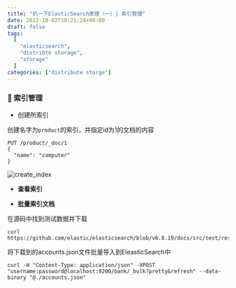 ```yaml
---
title: "扒一下ElasticSearch原理（一）| 索引管理"
date: 2022-10-02T10:21:24+08:00
draft: false
tags:
  [
    "elasticsearch",
    "distribte storage",
    "storage"
  ]
categories: ["distribute storge"]
---
```


### :pushpin: 索引管理
- 创建所索引
  
创建名字为`product`的索引，并指定id为1的文档的内容

``` shell
PUT /product/_doc/1
{
  "name": "computer"
}
```

![create_index](/images/elasticsearch_principle_one_create_index.png)  

-  **查看索引**


- **批量索引文档**

在源码中找到测试数据并下载

```
curl https://github.com/elastic/elasticsearch/blob/v6.8.19/docs/src/test/resources/accounts.json
```
将下载到的accounts.json文件批量导入到EleasticSearch中
```
curl -H "Content-Type: application/json" -XPOST "username:password@localhost:9200/bank/_bulk?pretty&refresh" --data-binary "@./accounts.json"

```

